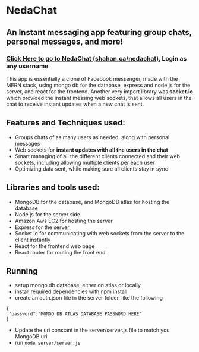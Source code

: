 # NedaChat
## An Instant messaging app featuring group chats, personal messages, and more!

### [Click Here to go to NedaChat (shahan.ca/nedachat)](http://shahan.ca/nedachat), Login as any username

This app is essentially a clone of Facebook messenger, made with the MERN stack, using mongo db for the database, express and node js for the server,
and react for the frontend. Another very import library was **socket.io** which provided the instant messing web sockets, that allows all users in the chat to 
receive instant updates when a new chat is sent.

## Features and Techniques used:
- Groups chats of as many users as needed, along with personal messages
- Web sockets for **instant updates with all the users in the chat**
- Smart managing of all the different clients connected and their web sockets, including allowing multiple clients per each user
- Optimizing data sent, while making sure all clients stay in sync


## Libraries and tools used:
- MongoDB for the database, and MongoDB atlas for hosting the database
- Node js for the server side
- Amazon Aws EC2 for hosting the server
- Express for the server
- Socket Io for communicating with web sockets from the server to the client instantly
- React for the frontend web page
- React router for routing the front end

 

## Running

- setup mongo db database, either on atlas or locally
- install required dependencies with npm install 
- create an auth.json file in the server folder, like the following
```
{
 "password":"MONGO DB ATLAS DATABASE PASSWORD HERE"
}
```
- Update the uri constant in the server/server.js file to match you MongoDB uri
- run ` node server/server.js `

